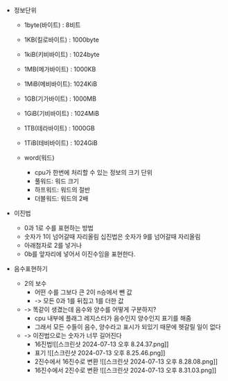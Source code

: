 - 정보단위 
	- 1byte(바이트) : 8비트
	- 1KB(킬로바이트) : 1000byte
	- 1kiB(키비바이트) : 1024byte
	
	- 1MB(메가바이트) : 1000KB
	- 1MiB(메비바이트): 1024KiB
	
	- 1GB(기가바이트) : 1000MB
	- 1GiB(기비바이트) : 1024MiB
	
	- 1TB(테라바이트) : 1000GB
	- 1TiB(테비바이트) : 1024GiB
	
	- word(워드)
		- cpu가 한번에 처리할 수 있는 정보의 크기 단위
		- 풀워드: 워드 크기
		- 하프워드: 워드의 절반
		- 더블워드: 워드의 2배

- 이진법 
	- 0과 1로 수를 표현하는 방법
	- 숫자가 1이 넘어갈때 자리올림
		십진법은 숫자가 9를 넘어갈때 자리올림
	- 아래첨자로 2를 넣거나
	- 0b를 앞자리에 넣어서 이진수임을 표현한다.

- 음수표현하기
	- 2의 보수
		- 어떤 수를 그보다 큰 2이 n승에서 뺀 값
		- ->  모든 0과 1를 뒤집고 1를 더한 값
	-  -> 똑같이 생겼는데 음수와 양수를 어떻게 구분하지?
		- cpu 내부에 플래그 레지스터가 음수인지 양수인지 표기를 해줌
		- 그래서 모든 수들이 음수, 양수라고 표시가 되있기 때문에 헷갈릴 일이 없다
	- -> 이진법으로는 숫자가 너무 길어진다
		- 16진법![[스크린샷 2024-07-13 오후 8.24.37.png]]
		- 표기
			![[스크린샷 2024-07-13 오후 8.25.46.png]]
		- 2진수에서 16진수로 변환
			![[스크린샷 2024-07-13 오후 8.28.08.png]]
		- 16진수에서 2진수로 변환
			![[스크린샷 2024-07-13 오후 8.31.03.png]]